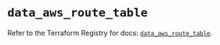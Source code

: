 # `data_aws_route_table`

Refer to the Terraform Registry for docs: [`data_aws_route_table`](https://registry.terraform.io/providers/hashicorp/aws/6.8.0/docs/data-sources/route_table).
